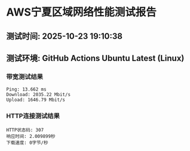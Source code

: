# AWS宁夏区域网络性能测试报告
## 测试时间: 2025-10-23 19:10:38
## 测试环境: GitHub Actions Ubuntu Latest (Linux)

### 带宽测试结果
```
Ping: 13.662 ms
Download: 2035.22 Mbit/s
Upload: 1646.79 Mbit/s
```

### HTTP连接测试结果
```
HTTP状态码: 307
响应时间: 2.009899秒
下载速度: 0字节/秒
```

